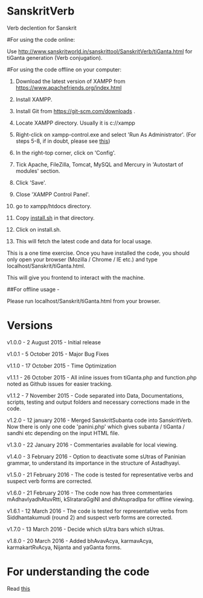 SanskritVerb
============

Verb declention for Sanskrit

#For using the code online: 

Use http://www.sanskritworld.in/sanskrittool/SanskritVerb/tiGanta.html for tiGanta generation (Verb conjugation).

#For using the code offline on your computer: 

1. Download the latest version of XAMPP from https://www.apachefriends.org/index.html 

2. Install XAMPP. 

3. Install Git from https://git-scm.com/downloads .

4. Locate XAMPP directory. Usually it is c://xampp 

5. Right-click on xampp-control.exe and select 'Run As Administrator'. (For steps 5-8, if in doubt, please see [this](http://stackoverflow.com/questions/20960296/how-to-start-apache-and-mysql-automatically-when-windows-8-comes-up))

6. In the right-top corner, click on 'Config'.

7. Tick Apache, FileZilla, Tomcat, MySQL and Mercury in 'Autostart of modules' section.

8. Click 'Save'.

9. Close 'XAMPP Control Panel'.

10. go to xampp/htdocs directory. 

11. Copy [install.sh](https://github.com/drdhaval2785/SanskritVerb/blob/master/install.sh) in that directory.

12. Click on install.sh. 

13. This will fetch the latest code and data for local usage.

This is a one time exercise. Once you have installed the code, you should only open your browser (Mozilla / Chrome / IE etc.) and type localhost/Sanskrit/tiGanta.html.

This will give you frontend to interact with the machine.

##For offline usage - 

Please run localhost/Sanskrit/tiGanta.html from your browser.

# Versions

v1.0.0 - 2 August 2015 - Initial release

v1.0.1 - 5 October 2015 - Major Bug Fixes

v1.1.0 - 17 October 2015 - Time Optimization

v1.1.1 - 26 October 2015 - All inline issues from tiGanta.php and function.php noted as Github issues for easier tracking.

v1.1.2 - 7 November 2015 - Code separated into Data, Documentations, scripts, testing and output folders and necessary corrections made in the code.

v1.2.0 - 12 january 2016 - Merged SanskritSubanta code into SanskritVerb. Now there is only one code 'panini.php' which gives subanta / tiGanta / sandhi etc depending on the input HTML file.

v1.3.0 - 22 January 2016 - Commentaries available for local viewing.

v1.4.0 - 3 February 2016 - Option to deactivate some sUtras of Paninian grammar, to understand its importance in the structure of Astadhyayi.

v1.5.0 - 21 February 2016 - The code is tested for representative verbs and suspect verb forms are corrected.

v1.6.0 - 21 February 2016 - The code now has three commentaries mAdhavIyadhAtuvRtti, kSIrataraGgiNI and dhAtupradIpa for offline viewing.

v1.6.1 - 12 March 2016 - The code is tested for representative verbs from Siddhantakumudi (round 2) and suspect verb forms are corrected.

v1.7.0 - 13 March 2016 - Decide which sUtra bars which sUtras.

v1.8.0 - 20 March 2016 - Added bhAvavAcya, karmavAcya, karmakartRvAcya, Nijanta and yaGanta forms.

# For understanding the code

Read [this](https://github.com/drdhaval2785/SanskritVerb/Documentations/blob/master/understandcode.md)
